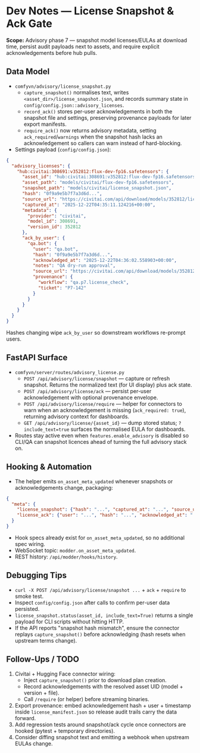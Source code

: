 # Dev Notes — License Snapshot & Ack Gate

**Scope:** Advisory phase 7 — snapshot model licenses/EULAs at download time, persist
audit payloads next to assets, and require explicit acknowledgements before hub pulls.

## Data Model

- `comfyvn/advisory/license_snapshot.py`
  - `capture_snapshot()` normalises text, writes `<asset_dir>/license_snapshot.json`,
    and records summary state in `config/config.json::advisory_licenses`.
  - `record_ack()` stores per-user acknowledgements in both the snapshot file and
    settings, preserving provenance payloads for later export manifests.
  - `require_ack()` now returns advisory metadata, setting `ack_required`/`warnings`
    when the snapshot hash lacks an acknowledgement so callers can warn instead of
    hard-blocking.
- Settings payload (`config/config.json`):

```json
{
  "advisory_licenses": {
    "hub:civitai:308691:v352812:flux-dev-fp16.safetensors": {
      "asset_id": "hub:civitai:308691:v352812:flux-dev-fp16.safetensors",
      "asset_path": "models/civitai/flux-dev-fp16.safetensors",
      "snapshot_path": "models/civitai/license_snapshot.json",
      "hash": "0f9a9e5b7f7a3d6d...",
      "source_url": "https://civitai.com/api/download/models/352812/license",
      "captured_at": "2025-12-22T04:35:11.124216+00:00",
      "metadata": {
        "provider": "civitai",
        "model_id": 308691,
        "version_id": 352812
      },
      "ack_by_user": {
        "qa.bot": {
          "user": "qa.bot",
          "hash": "0f9a9e5b7f7a3d6d...",
          "acknowledged_at": "2025-12-22T04:36:02.558903+00:00",
          "notes": "QA dry-run approval",
          "source_url": "https://civitai.com/api/download/models/352812/license",
          "provenance": {
            "workflow": "qa.p7.license_check",
            "ticket": "P7-142"
          }
        }
      }
    }
  }
}
```

Hashes changing wipe `ack_by_user` so downstream workflows re-prompt users.

## FastAPI Surface

- `comfyvn/server/routes/advisory_license.py`
  - `POST /api/advisory/license/snapshot` — capture or refresh snapshot. Returns the
    normalized text (for UI display) plus ack state.
  - `POST /api/advisory/license/ack` — persist per-user acknowledgement with optional
    provenance envelope.
  - `POST /api/advisory/license/require` — helper for connectors to warn when an
    acknowledgement is missing (`ack_required: true`), returning advisory context for dashboards.
  - `GET /api/advisory/license/{asset_id}` — dump stored status; `?include_text=true`
    surfaces the normalised EULA for dashboards.
- Routes stay active even when `features.enable_advisory` is disabled so CLI/QA can
  snapshot licences ahead of turning the full advisory stack on.

## Hooking & Automation

- The helper emits `on_asset_meta_updated` whenever snapshots or acknowledgements
  change, packaging:

```json
{
  "meta": {
    "license_snapshot": {"hash": "...", "captured_at": "...", "source_url": "..."},
    "license_ack": {"user": "...", "hash": "...", "acknowledged_at": "..."}
  }
}
```

- Hook specs already exist for `on_asset_meta_updated`, so no additional spec wiring.
- WebSocket topic: `modder.on_asset_meta_updated`.
- REST history: `/api/modder/hooks/history`.

## Debugging Tips

- `curl -X POST /api/advisory/license/snapshot ...` + `ack` + `require` to smoke test.
- Inspect `config/config.json` after calls to confirm per-user data persisted.
- `license_snapshot.status(asset_id, include_text=True)` returns a single payload for
  CLI scripts without hitting HTTP.
- If the API reports "snapshot hash mismatch", ensure the connector replays
  `capture_snapshot()` before acknowledging (hash resets when upstream terms change).

## Follow-Ups / TODO

1. Civitai + Hugging Face connector wiring:
   - Inject `capture_snapshot()` prior to download plan creation.
   - Record acknowledgements with the resolved asset UID (model + version + file).
   - Call `/require` (or helper) before streaming binaries.
2. Export provenance: embed acknowledgement hash + user + timestamp inside
   `license_manifest.json` so release audit trails carry the data forward.
3. Add regression tests around snapshot/ack cycle once connectors are hooked
   (pytest + temporary directories).
4. Consider diffing snapshot text and emitting a webhook when upstream EULAs change.
